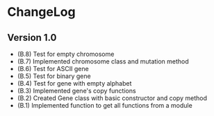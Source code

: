 # ChangeLog

## Version 1.0

- (B.8) Test for empty chromosome
- (B.7) Implemented chromosome class and mutation method
- (B.6) Test for ASCII gene
- (B.5) Test for binary gene
- (B.4) Test for gene with empty alphabet
- (B.3) Implemented gene's copy functions
- (B.2) Created Gene class with basic constructor and copy method
- (B.1) Implemented function to get all functions from a module